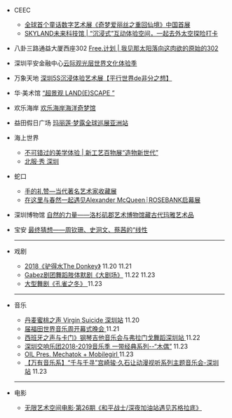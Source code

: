 * CEEC 

  * [        ](https://www.douban.com/event/31109958/) [ 全球首个童话数字艺术展《奇梦爱丽丝之重回仙境》中国首展](https://www.douban.com/event/31109958/)
  * [        ](https://www.douban.com/event/31080998/)   [SKYLAND未来科技馆 | “沉浸式”互动体验空间，一起去外太空探险打卡          ](https://www.douban.com/event/31080998/)

* 八卦三路通益大厦西座302  [Free.计划  | 我见那太阳落向这肉欲的原始的302](https://www.douban.com/event/31334383/)

* 深圳平安金融中心[云际观光层世界文化体验季](https://www.douban.com/event/31407533/)

* 万象天地 [        ](https://www.douban.com/event/31307010/)    [深圳5S沉浸体验艺术展【平行世界de非分之想】](https://www.douban.com/event/31340905/)

* 华·美术馆           [ “超景观 LAND(E)SCAPE ” ](https://www.douban.com/event/31204408/)

* 欢乐海岸         [   欢乐海岸海洋奇梦馆](https://www.douban.com/event/31418921/)

* 益田假日广场    [玛丽莲·梦露全球巡展亚洲站](https://www.douban.com/event/30737812/)

* 海上世界

  * [不可错过的美学体验 | 新工艺百物展“造物新世代”](https://www.douban.com/event/31377057/)
  * [北服·秀 深圳](https://www.douban.com/event/31095344/)

* 蛇口

  *  [手的礼赞—当代著名艺术家收藏展](https://www.douban.com/event/31301335/)
  *  [在这里与春然一起遇见Alexander McQueen┊ROSEBANK启幕展](https://www.douban.com/event/31379932/)

* 深圳博物馆 [自然的力量——洛杉矶郡艺术博物馆藏古代玛雅艺术品](https://www.douban.com/event/31340676/)

* 宝安 [最终猜想——周钦珊、史泂文、蔡茜的“线性](https://www.douban.com/event/31376825/)

  ---------------------------------------------

* 戏剧

  *  [2018《驴得水The Donkey》](https://www.douban.com/event/31343611/) 11.20   11.21
  * [Gabez剧团舞蹈肢体默剧《大剧场》](https://www.douban.com/event/31154203/) 11.22   11.23
  * [大型舞剧《孔雀之冬》 ](https://www.douban.com/event/31021318/) 11.23

  ----------------------------------

* 音乐

  * [丹麦蜜桃之声 Virgin Suicide 深圳站](https://www.douban.com/event/31459018/) 11.20
  * [届福田世界音乐周开幕式晚会          ](https://www.douban.com/event/31340912/) 11.21
  * [西班牙之声与卡门》钢琴吉他音乐会与弗拉门戈舞蹈深圳站          ](https://www.douban.com/event/31157309/) 11.22
  * [深圳交响乐团2018-2019音乐季 一带经典系列--“木偶”](https://www.douban.com/event/30976609/)	11.23
  * [OIL Pres. Mechatok + Mobilegirl          ](https://www.douban.com/event/31471940/) 11.23
  * [ 【万有音乐系】“千与千寻”宫崎骏·久石让动漫视听系列主题音乐会-深圳站](https://www.douban.com/event/29950261/) 11.23

  --------------------------------------------------------------------

* 电影

  * [无限艺术空间电影·第26期《和平战士/深夜加油站遇见苏格拉底》](https://www.douban.com/event/30898448/)

    ​

    ​

    ​

    ​

    ​

    ​